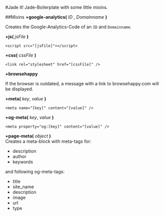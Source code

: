 #Jade it!
Jade-Boilerplate with some little mixins.


##Mixins
**+google-analytics(** *ID* , *Domainname* **)**

Creates the Google-Analytics-Code of an `ID` and `Domainname`.



**+js(** *jsFile* **)**

	<script src="[jsFile]"></script>


	
**+css(** *cssFile* **)**

	<link rel="stylesheet" href="[cssFile]" />
		


**+browsehappy**

If the browser is outdated, a message with a link to browsehappy.com will be displayed.
	


**+meta(** *key*, *value* **)**	

	<meta name="[key]" content="[value]" />



**+og-meta(** *key*, *value* **)**	

	<meta property="og:[key]" content="[value]" />



**+page-meta(** *object* **)**	
Creates a meta-block with meta-tags for:

- description
- author
- keywords

and following og-meta-tags:

- title
- site_name
- description
- image
- url
- type
